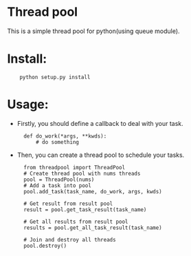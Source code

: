 Thread pool
============
This is a simple thread pool for python(using queue module).

Install:
============

        python setup.py install

Usage:
============

- Firstly, you should define a callback to deal with your task.


        def do_work(*args, **kwds):
            # do something
        
- Then, you can create a thread pool to schedule your tasks.
    
        from threadpool import ThreadPool
        # Create thread pool with nums threads
        pool = ThreadPool(nums)
        # Add a task into pool
        pool.add_task(task_name, do_work, args, kwds)

        # Get result from result pool
        result = pool.get_task_result(task_name)
        
        # Get all results from result pool
        results = pool.get_all_task_result(task_name)
        
        # Join and destroy all threads
        pool.destroy()
    
